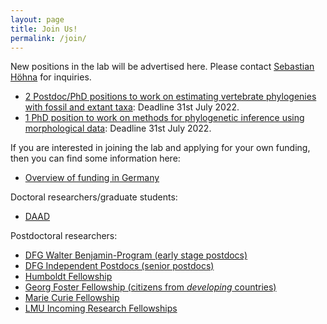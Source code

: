 ```yaml
---
layout: page
title: Join Us!
permalink: /join/
---
```


New positions in the lab will be advertised here.
Please contact [Sebastian Höhna](mailto:hoehna@lmu.de) for inquiries.
 * [2 Postdoc/PhD positions to work on estimating vertebrate phylogenies with fossil and extant taxa](/job_adverts/ERC_TipDating_Phylogenies.pdf): Deadline 31st July 2022.
 * [1 PhD position to work on methods for phylogenetic inference using morphological data](/job_adverts/ERC_TipDating_Methods.pdf): Deadline 31st July 2022.

If you are interested in joining the lab and applying for your own funding, then you can find some information here:
* [Overview of funding in Germany](https://www.research-in-germany.org/en)

Doctoral researchers/graduate students:
* [DAAD](https://www.daad.de/deutschland/stipendium/datenbank/en/21148-scholarship-database)

Postdoctoral researchers:
* [DFG Walter Benjamin-Program (early stage postdocs)](https://www.dfg.de/en/research_funding/programmes/individual/walter_benjamin/index.html)
* [DFG Independent Postdocs (senior postdocs)](https://www.dfg.de/formulare/52_02/52_02_en.pdf)
* [Humboldt Fellowship](https://www.humboldt-foundation.de/web/sponsorship.html)
* [Georg Foster Fellowship (citizens from *developing* countries)](https://www.humboldt-foundation.de/web/georg-forster-fellowship.html)
* [Marie Curie Fellowship](https://ec.europa.eu/research/mariecurieactions/actions/individual-fellowships_en)
* [LMU Incoming Research Fellowships](https://www.en.uni-muenchen.de/about_lmu/research/excellence_initiative/institutional_strategy/junior_academics/academic_career/research_fellowship/incoming/index.html)
